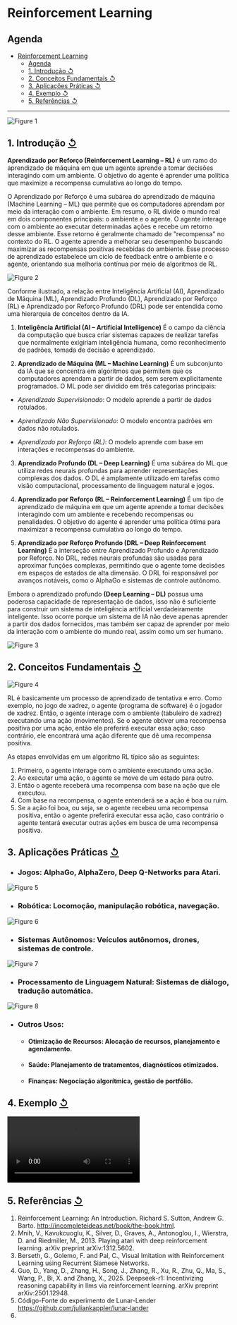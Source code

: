 # Reinforcement Learning

## Agenda 

- [Reinforcement Learning](#reinforcement-learning)
  - [Agenda](#agenda)
  - [1. Introdução ↺](#1-introdução-)
  - [2. Conceitos Fundamentais ↺](#2-conceitos-fundamentais-)
  - [3. Aplicações Práticas ↺](#3-aplicações-práticas-)
  - [4. Exemplo ↺](#4-exemplo-)
  - [5. Referências ↺](#5-referências-)


--------


![Figure 1](../imgs/rl_1.jpeg)

## 1. Introdução [&#x21ba;](#agenda)

**Aprendizado por Reforço (Reinforcement Learning – RL)** é um ramo do aprendizado de máquina em que um agente aprende a tomar decisões interagindo com um ambiente. O objetivo do agente é aprender uma política que maximize a recompensa cumulativa ao longo do tempo.

O Aprendizado por Reforço é uma subárea do aprendizado de máquina (Machine Learning – ML) que permite que os computadores aprendam por meio da interação com o ambiente. Em resumo, o RL divide o mundo real em dois componentes principais: o ambiente e o agente. O agente interage com o ambiente ao executar determinadas ações e recebe um retorno desse ambiente. Esse retorno é geralmente chamado de "recompensa" no contexto do RL. O agente aprende a melhorar seu desempenho buscando maximizar as recompensas positivas recebidas do ambiente. Esse processo de aprendizado estabelece um ciclo de feedback entre o ambiente e o agente, orientando sua melhoria contínua por meio de algoritmos de RL.

![Figure 2](../imgs/AI_approaches.jpeg)

Conforme ilustrado, a relação entre Inteligência Artificial (AI), Aprendizado de Máquina (ML), Aprendizado Profundo (DL), Aprendizado por Reforço (RL) e Aprendizado por Reforço Profundo (DRL) pode ser entendida como uma hierarquia de conceitos dentro da IA.

1. **Inteligência Artificial (AI – Artificial Intelligence)**
É o campo da ciência da computação que busca criar sistemas capazes de realizar tarefas que normalmente exigiriam inteligência humana, como reconhecimento de padrões, tomada de decisão e aprendizado.

2. **Aprendizado de Máquina (ML – Machine Learning)**
É um subconjunto da IA que se concentra em algoritmos que permitem que os computadores aprendam a partir de dados, sem serem explicitamente programados. O ML pode ser dividido em três categorias principais:

- *Aprendizado Supervisionado*: O modelo aprende a partir de dados rotulados.

- *Aprendizado Não Supervisionado*: O modelo encontra padrões em dados não rotulados.

- *Aprendizado por Reforço (RL)*: O modelo aprende com base em interações e recompensas do ambiente.

3. **Aprendizado Profundo (DL – Deep Learning)**
É uma subárea do ML que utiliza redes neurais profundas para aprender representações complexas dos dados. O DL é amplamente utilizado em tarefas como visão computacional, processamento de linguagem natural e jogos.

4. **Aprendizado por Reforço (RL – Reinforcement Learning)**
É um tipo de aprendizado de máquina em que um agente aprende a tomar decisões interagindo com um ambiente e recebendo recompensas ou penalidades. O objetivo do agente é aprender uma política ótima para maximizar a recompensa cumulativa ao longo do tempo.

5. **Aprendizado por Reforço Profundo (DRL – Deep Reinforcement Learning)**
É a interseção entre Aprendizado Profundo e Aprendizado por Reforço. No DRL, redes neurais profundas são usadas para aproximar funções complexas, permitindo que o agente tome decisões em espaços de estados de alta dimensão. O DRL foi responsável por avanços notáveis, como o AlphaGo e sistemas de controle autônomo.

Embora o aprendizado profundo **(Deep Learning – DL)** possua uma poderosa capacidade de representação de dados, isso não é suficiente para construir um sistema de inteligência artificial verdadeiramente inteligente. Isso ocorre porque um sistema de IA não deve apenas aprender a partir dos dados fornecidos, mas também ser capaz de aprender por meio da interação com o ambiente do mundo real, assim como um ser humano.


![Figure 3](../imgs/RL_as_MLType.webp)

## 2. Conceitos Fundamentais [&#x21ba;](#agenda)

![Figure 4](../imgs/rl_2.jpeg)

RL é basicamente um processo de aprendizado de tentativa e erro. Como exemplo, no jogo de xadrez, o agente (programa de software) é o jogador de xadrez. Então, o agente interage com o ambiente (tabuleiro de xadrez) executando uma ação (movimentos). Se o agente obtiver uma recompensa positiva por uma ação, então ele preferirá executar essa ação; caso contrário, ele encontrará uma ação diferente que dê uma recompensa positiva.


As etapas envolvidas em um algoritmo RL típico são as seguintes:

1. Primeiro, o agente interage com o ambiente executando uma ação.
2. Ao executar uma ação, o agente se move de um estado para outro.
3. Então o agente receberá uma recompensa com base na ação que ele executou.
4. Com base na recompensa, o agente entenderá se a ação é boa ou ruim.
5. Se a ação foi boa, ou seja, se o agente recebeu uma recompensa positiva, então o agente preferirá executar essa ação, caso contrário o agente tentará executar outras ações em busca de uma recompensa positiva.


## 3. Aplicações Práticas [&#x21ba;](#agenda)

- ### **Jogos:** AlphaGo, AlphaZero, Deep Q-Networks para Atari. 

![Figure 5](../imgs/atari.gif)


- ### **Robótica:** Locomoção, manipulação robótica, navegação.


![Figure 6](../imgs/agresive-walk.gif)

- ### **Sistemas Autônomos:** Veículos autônomos, drones, sistemas de controle.


![Figure 7](../imgs/reinforcement_stand.gif)

- ### **Processamento de Linguagem Natural:** Sistemas de diálogo, tradução automática.

![Figure 8](../imgs/fine_tunning_with_RFHF.png)


- ### **Outros Usos:**

  - #### **Otimização de Recursos:** Alocação de recursos, planejamento e agendamento.

  - #### **Saúde:** Planejamento de tratamentos, diagnósticos otimizados.

  - #### **Finanças:** Negociação algorítmica, gestão de portfólio.


## 4. Exemplo [&#x21ba;](#agenda)

![Figure 10](../imgs/video.mp4)


## 5. Referências [&#x21ba;](#agenda)

1. Reinforcement Learning: An Introduction. Richard S. Sutton, Andrew G. Barto. http://incompleteideas.net/book/the-book.html.
2. Mnih, V., Kavukcuoglu, K., Silver, D., Graves, A., Antonoglou, I., Wierstra, D. and Riedmiller, M., 2013. Playing atari with deep reinforcement learning. arXiv preprint arXiv:1312.5602.
3. Berseth, G., Golemo, F. and Pal, C., Visual Imitation with Reinforcement Learning using Recurrent Siamese Networks.
4. Guo, D., Yang, D., Zhang, H., Song, J., Zhang, R., Xu, R., Zhu, Q., Ma, S., Wang, P., Bi, X. and Zhang, X., 2025. Deepseek-r1: Incentivizing reasoning capability in llms via reinforcement learning. arXiv preprint arXiv:2501.12948.
5. Código-Fonte do experimento de Lunar-Lender https://github.com/juliankappler/lunar-lander
6. 
